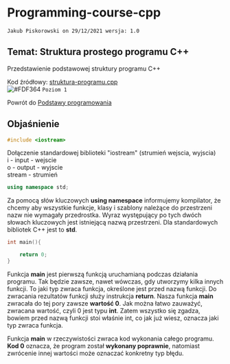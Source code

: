 # Programming-course-cpp

`Jakub Piskorowski on 29/12/2021 wersja: 1.0`

## Temat: Struktura prostego programu C++

Przedstawienie podstawowej struktury programu C++

Kod źródłowy: [struktura-programu.cpp](struktura-programu.cpp)\
![#FDF364](https://via.placeholder.com/15/FDF364/000000?text=+) `Poziom 1`

Powrót do [Podstawy programowania](/1-programowanie-strukturalne/1-1-podstawy-programowania/README.md)

## Objaśnienie

```cpp
#include <iostream> 
```

Dołączenie standardowej biblioteki "iostream" (strumień wejscia, wyjscia) \
i - input - wejscie \
o - output - wyjscie \
stream - strumień

```cpp
using namespace std;
```

Za pomocą słów kluczowych **using namespace** informujemy kompilator, że chcemy aby wszystkie funkcje, klasy i szablony należące do przestrzeni nazw nie wymagały przedrostka. Wyraz występujący po tych dwóch słowach kluczowych jest istniejącą nazwą przestrzeni. Dla standardowych bibliotek C++ jest to **std**.

```cpp
int main(){

    return 0;
}
```

Funkcja **main** jest pierwszą funkcją uruchamianą podczas działania programu. Tak będzie zawsze, nawet wówczas, gdy utworzymy kilka innych funkcji. To jaki typ zwraca funkcja, określone jest przed nazwą funkcji. Do zwracania rezultatów funkcji służy instrukcja **return**. Nasza funkcja **main** zwracała do tej pory zawsze **wartość 0**. Jak można łatwo zauważyć, zwracana wartość, czyli 0 jest typu **int**. Zatem wszystko się zgadza, bowiem przed nazwą funkcji stoi właśnie int, co jak już wiesz, oznacza jaki typ zwraca funkcja.

Funkcja **main** w rzeczywistości zwraca kod wykonania całego programu. **Kod 0** oznacza, że program został **wykonany poprawnie**, natomiast zwrócenie innej wartości może oznaczać konkretny typ błędu.
